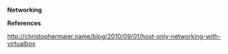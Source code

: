 **Networking**

**References**

http://christophermaier.name/blog/2010/09/01/host-only-networking-with-virtualbox
